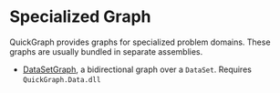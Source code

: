 # Specialized Graph

QuickGraph provides graphs for specialized problem domains. These graphs are usually bundled in separate assemblies.

* [DataSetGraph](DataSetGraph), a bidirectional graph over a `DataSet`. Requires `QuickGraph.Data.dll`
